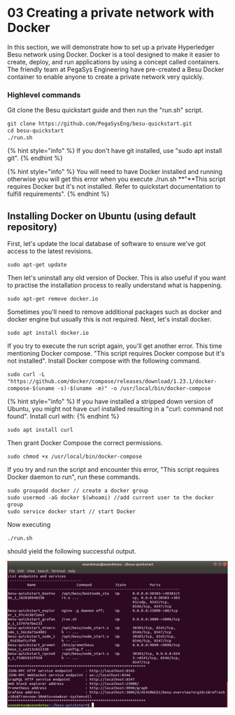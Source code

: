 # 03 Creating a private network with Docker

In this section, we will demonstrate how to set up a private Hyperledger Besu network using Docker. Docker is a tool designed to make it easier to create, deploy, and run applications by using a concept  called containers. The friendly team at PegaSys Engineering have pre-created a Besu Docker container to enable anyone to create a private network very quickly.

### Highlevel commands

Git clone the Besu quickstart guide and then run the "run.sh" script.

```text
git clone https://github.com/PegaSysEng/besu-quickstart.git
cd besu-quickstart
./run.sh
```

{% hint style="info" %}
If you don't have git installed, use "sudo apt install git".
{% endhint %}

{% hint style="info" %}
You will need to have Docker installed and running otherwise you will get this error when you execute ./run.sh **"**This script requires Docker but it's not installed. Refer to quickstart documentation to fulfill requirements".
{% endhint %}

## Installing Docker on Ubuntu \(using default repository\)

First, let's update the local database of software to ensure we've got access to the latest revisions.

```text
sudo apt-get update
```

Then let's uninstall any old version of Docker. This is also useful if you want to practise the installation process to really understand what is happening. 

```text
sudo apt-get remove docker.io
```

Sometimes you'll need to remove additional packages such as docker and docker engine but usually this is not required. Next, let's install docker.

```text
sudo apt install docker.io
```

If you try to execute the run script again, you'll get another error. This time mentioning Docker compose. "This script requires Docker compose but it's not installed". Install Docker compose with the following command. 

```text
sudo curl -L "https://github.com/docker/compose/releases/download/1.23.1/docker-compose-$(uname -s)-$(uname -m)" -o /usr/local/bin/docker-compose
```

{% hint style="info" %}
If you have installed a stripped down version of Ubuntu, you might not have curl installed resulting in a "curl: command not found". Install curl with:
{% endhint %}

```text
sudo apt install curl
```

Then grant Docker Compose the correct permissions.

```text
sudo chmod +x /usr/local/bin/docker-compose
```

If you try and run the script and encounter this error, "This script requires Docker daemon to run", run these commands.

```text
sudo groupadd docker // create a docker group
sudo usermod -aG docker $(whoami) //add current user to the docker group
sudo service docker start // start Docker
```

Now executing

```text
./run.sh
```

should yield the following successful output.

![](.gitbook/assets/besu-quickstart.png)

